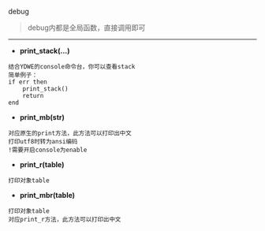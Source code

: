 debug

> debug内都是全局函数，直接调用即可

---

* **print_stack(...)**
```
结合YDWE的console命令台，你可以查看stack
简单例子：
if err then
    print_stack()
    return
end
```

* **print_mb(str)**
```
对应原生的print方法，此方法可以打印出中文
打印utf8时转为ansi编码
!需要开启console为enable
```

* **print_r(table)**
```
打印对象table
```

* **print_mbr(table)**
```
打印对象table
对应print_r方法，此方法可以打印出中文
```
